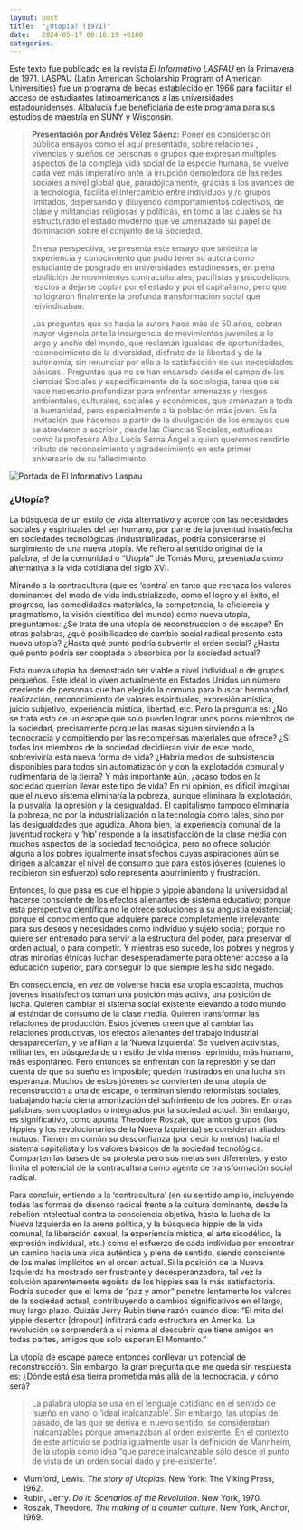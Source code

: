 ```yaml
---
layout: post
title:  "¿Utopía? (1971)"
date:   2024-05-17 00:16:19 +0100
categories:
---
```

Este texto fue publicado en la revista *El Informativo LASPAU* en la Primavera de 1971. LASPAU (Latin American Scholarship Program of American Universities) fue un programa de becas establecido en 1966 para facilitar el acceso de estudiantes latinoamericanos a las universidades estadounidenses. Albalucía fue beneficiaria de este programa para sus estudios de maestría en SUNY y Wisconsin.

>**Presentación por Andrés Vélez Sáenz:** Poner en consideración pública ensayos como el aquí presentado, sobre relaciones , vivencias y sueños de personas o grupos  que expresan multiples aspectos de la compleja vida social de la especie humana, se vuelve cada vez más imperativo ante la irrupción demoledora de las redes sociales a nivel global que, paradójicamente, gracias a los avances de la tecnología, facilita el intercambio entre individuos y /o grupos  limitados, dispersando y diluyendo comportamientos colectivos, de clase y militancias religiosas y políticas, en torno a las cuales se ha estructurado el estado  moderno que ve amenazado su papel de dominación sobre el conjunto de la Sociedad.
><p>En esa perspectiva, se presenta este ensayo que sintetiza la experiencia y conocimiento que pudo tener su autora como estudiante de posgrado en universidades estadinenses, en plena ebullición de movimientos contraculturales, pacifistas y psicodelicos, reacios a dejarse coptar por el estado y por el capitalismo, pero que no lograron finalmente la profunda transformación social que reivindicaban.</p>
><p>Las preguntas que se hacia la autora hace más de 50 años, cobran mayor vigencia ante la insurgencia de movimientos juveniles a lo largo y ancho del mundo, que reclaman igualdad de oportunidades, reconocimiento de la diversidad, disfrute de la libertad y de la autonomía, sin renunciar por ello a la satisfacción de sus necesidades básicas . Preguntas que no se han encarado  desde el campo de las ciencias Sociales y específicamente de la sociología, tarea que se hace necesario profundizar para enfrentar amenazas y riesgos ambientales, culturales, sociales y económicos, que amenazan a toda la humanidad, pero especialmente a la población más joven. Es la invitación que hacemos a partir de la divulgación de los ensayos que se atrevieron a escribir , desde las Ciencias Sociales,  estudiosas como la profesora Alba Lucía Serna Ángel a quien queremos rendirle tributo de reconocimiento y agradecimiento en este primer aniversario de su fallecimiento.</p>

![Portada de El Informativo Laspau](/assets/images/informativolaspau.jpg)

<h3>¿Utopía?</h3>

<p>La búsqueda de un estilo de vida alternativo y acorde con las necesidades sociales y espirituales del ser humano, por parte de la juventud insatisfecha en sociedades tecnológicas /industrializadas, podría considerarse el surgimiento de una nueva utopía. Me refiero al sentido original de la palabra, el de la comunidad o “Utopía” de Tomás Moro, presentada como alternativa a la vida cotidiana del siglo XVI.</p>
<p>Mirando a la contracultura (que es ‘contra’ en tanto que rechaza los valores dominantes del modo de vida industrializado, como el logro y el éxito, el progreso, las comodidades materiales, la competencia, la eficiencia y pragmatismo, la visión científica del mundo) como nueva utopía, preguntamos: ¿Se trata de una utopía de reconstrucción o de escape? En otras palabras, ¿qué posibilidades de cambio social radical presenta esta nueva utopía? ¿Hasta qué punto podría subvertir el orden social? ¿Hasta qué punto podría ser cooptada o absorbida por la sociedad actual?</p>
<p>Esta nueva utopía ha demostrado ser viable a nivel individual o de grupos pequeños. Este ideal lo viven actualmente en Estados Unidos un número creciente de personas que han elegido la comuna para buscar hermandad, realización, reconocimiento de valores espirituales, expresión artística, juicio subjetivo, experiencia mística, libertad, etc. Pero la pregunta es: ¿No se trata esto de un escape que solo pueden lograr unos pocos miembros de la sociedad, precisamente porque las masas siguen sirviendo a la tecnocracia y compitiendo por las recompensas materiales que ofrece? ¿Si todos los miembros de la sociedad decidieran vivir de este modo, sobreviviría esta nueva forma de vida? ¿Habría medios de subsistencia disponibles para todos sin automatización y con la explotación comunal y rudimentaria de la tierra? Y más importante aún, ¿acaso todos en la sociedad querrían llevar este tipo de vida? En mi opinión, es difícil imaginar que el nuevo sistema eliminaría la pobreza, aunque eliminara la explotación, la plusvalía, la opresión y la desigualdad. El capitalismo tampoco eliminaría la pobreza, no por la industrialización o la tecnología como tales, sino por las desigualdades que agudiza. Ahora bien, la experiencia comunal de la juventud rockera y ‘hip’ responde a la insatisfacción de la clase media con muchos aspectos de la sociedad tecnológica, pero no ofrece solución alguna a los pobres igualmente insatisfechos cuyas aspiraciones aún se dirigen a alcanzar el nivel de consumo que para estos jóvenes (quienes lo recibieron sin esfuerzo) solo representa aburrimiento y frustración.</p>
<p>Entonces, lo que pasa es que el hippie o yippie abandona la universidad al hacerse consciente de los efectos alienantes de sistema educativo; porque esta perspectiva científica no le ofrece soluciones a su angustia existencial; porque el conocimiento que adquiere parece completamente irrelevante para sus deseos y necesidades como individuo y sujeto social; porque no quiere ser entrenado para servir a la estructura del poder, para preservar el orden actual, o para competir. Y mientras eso sucede, los pobres y negros y otras minorías étnicas luchan desesperadamente para obtener acceso a la educación superior, para conseguir lo que siempre les ha sido negado.</p>
<p>En consecuencia, en vez de volverse hacia esa utopía escapista, muchos jóvenes insatisfechos toman una posición más activa, una posición de lucha. Quieren cambiar el sistema social existente elevando a todo mundo al estándar de consumo de la clase media. Quieren transformar las relaciones de producción. Estos jóvenes creen que al cambiar las relaciones productivas, los efectos alienantes del trabajo industrial desaparecerían, y se afilian a la ‘Nueva Izquierda’. Se vuelven activistas, militantes, en búsqueda de un estilo de vida menos reprimido, más humano, más espontáneo. Pero entonces se enfrentan con la represión y se dan cuenta de que su sueño es imposible; quedan frustrados en una lucha sin esperanza. Muchos de estos jóvenes se convierten de una utopía de reconstrucción a una de escape, o terminan siendo reformistas sociales, trabajando hacia cierta amortización del sufrimiento de los pobres. En otras palabras, son cooptados o integrados por la sociedad actual. Sin embargo, es significativo, como apunta Theodore Roszak, que ambos grupos (los hippies y los revolucionarios de la Nueva Izquierda) se consideran aliados mutuos. Tienen en común su desconfianza (por decir lo menos) hacia el sistema capitalista y los valores básicos de la sociedad tecnológica. Comparten las bases de su protesta pero sus metas son diferentes, y esto limita el potencial de la contracultura como agente de transformación social radical.</p>
<p>Para concluir, entiendo a la ‘contracultura’ (en su sentido amplio, incluyendo todas las formas de disenso radical frente a la cultura dominante, desde la rebelión intelectual contra la consciencia objetiva, hasta la lucha de la Nueva Izquierda en la arena política, y la búsqueda hippie de la vida comunal, la liberación sexual, la experiencia mística, el arte sicodélico, la expresión individual, etc.) como el esfuerzo de cada individuo por encontrar un camino hacia una vida auténtica y plena de sentido, siendo consciente de los males implícitos en el orden actual. Si la posición de la Nueva Izquierda ha mostrado ser frustrante y desesperanzadora, tal vez la solución aparentemente egoísta de los hippies sea la más satisfactoria. Podría suceder que el lema de “paz y amor” penetre lentamente los valores de la sociedad actual, contribuyendo a cambios significativos en el largo, muy largo plazo. Quizás Jerry Rubin tiene razón cuando dice: “El mito del yippie desertor [dropout] infiltrará cada estructura en Amerika. La revolución se sorprenderá a sí misma al descubrir que tiene amigos en todas partes, amigos que solo esperan El Momento.”</p>
<p>La utopía de escape parece entonces conllevar un potencial de reconstrucción. Sin embargo, la gran pregunta que me queda sin respuesta es: ¿Dónde está esa tierra prometida más allá de la tecnocracia, y cómo será?</p>

>La palabra utopía se usa en el lenguaje cotidiano en el sentido de ‘sueño en vano’ o ‘ideal inalcanzable’. Sin embargo, las utopías del pasado, de las que se deriva el nuevo sentido, se consideraban inalcanzables porque amenazaban al orden existente. En el contexto de este artículo se podría igualmente usar la definición de Mannheim, de la utopía como idea “que parece inalcanzable sólo desde el punto de vista de un orden social dado y pre-existente”.

- Mumford, Lewis. *The story of Utopias*. New York: The Viking Press, 1962.
- Rubin, Jerry. *Do it: Scenarios of the Revolution*. New York, 1970.
- Roszak, Theodore. *The making of a counter culture*. New York, Anchor, 1969.
